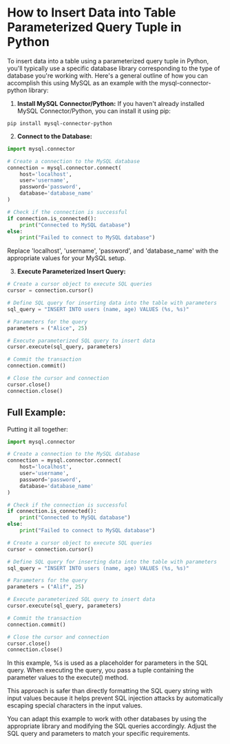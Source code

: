 # How to Insert Data into Table Parameterized Query Tuple in Python

To insert data into a table using a parameterized query tuple in Python, you'll typically use a specific database library corresponding to the type of database you're working with. Here's a general outline of how you can accomplish this using MySQL as an example with the mysql-connector-python library:

1. **Install MySQL Connector/Python:**
If you haven't already installed MySQL Connector/Python, you can install it using pip:

```
pip install mysql-connector-python
```

2. **Connect to the Database:**

```python
import mysql.connector

# Create a connection to the MySQL database
connection = mysql.connector.connect(
    host='localhost',
    user='username',
    password='password',
    database='database_name'
)

# Check if the connection is successful
if connection.is_connected():
    print("Connected to MySQL database")
else:
    print("Failed to connect to MySQL database")
```

Replace 'localhost', 'username', 'password', and 'database_name' with the appropriate values for your MySQL setup.

3. **Execute Parameterized Insert Query:**

```python
# Create a cursor object to execute SQL queries
cursor = connection.cursor()

# Define SQL query for inserting data into the table with parameters
sql_query = "INSERT INTO users (name, age) VALUES (%s, %s)"

# Parameters for the query
parameters = ("Alice", 25)

# Execute parameterized SQL query to insert data
cursor.execute(sql_query, parameters)

# Commit the transaction
connection.commit()

# Close the cursor and connection
cursor.close()
connection.close()
```

## Full Example:
Putting it all together:

```python
import mysql.connector

# Create a connection to the MySQL database
connection = mysql.connector.connect(
    host='localhost',
    user='username',
    password='password',
    database='database_name'
)

# Check if the connection is successful
if connection.is_connected():
    print("Connected to MySQL database")
else:
    print("Failed to connect to MySQL database")

# Create a cursor object to execute SQL queries
cursor = connection.cursor()

# Define SQL query for inserting data into the table with parameters
sql_query = "INSERT INTO users (name, age) VALUES (%s, %s)"

# Parameters for the query
parameters = ("Alif", 25)

# Execute parameterized SQL query to insert data
cursor.execute(sql_query, parameters)

# Commit the transaction
connection.commit()

# Close the cursor and connection
cursor.close()
connection.close()
```

In this example, %s is used as a placeholder for parameters in the SQL query. When executing the query, you pass a tuple containing the parameter values to the execute() method.

This approach is safer than directly formatting the SQL query string with input values because it helps prevent SQL injection attacks by automatically escaping special characters in the input values.

You can adapt this example to work with other databases by using the appropriate library and modifying the SQL queries accordingly. Adjust the SQL query and parameters to match your specific requirements.






